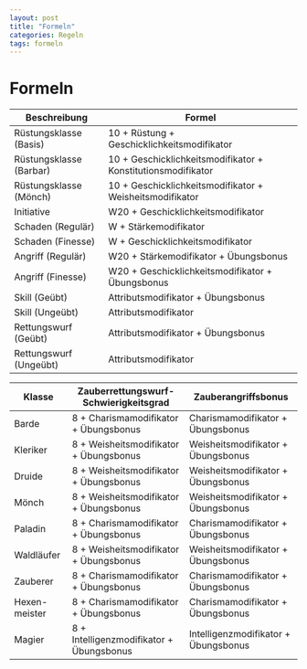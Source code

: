 ```yaml
---
layout: post
title: "Formeln"
categories: Regeln 
tags: formeln
---
```


# Formeln

| Beschreibung            | Formel                                                       |
| ----------------------- | ------------------------------------------------------------ |
| Rüstungsklasse (Basis)  | 10 + Rüstung + Geschicklichkeitsmodifikator                  |
| Rüstungsklasse (Barbar) | 10 + Geschicklichkeitsmodifikator + Konstitutionsmodifikator |
| Rüstungsklasse (Mönch)  | 10 + Geschicklichkeitsmodifikator + Weisheitsmodifikator     |
| Initiative              | W20 + Geschicklichkeitsmodifikator                           |
| Schaden (Regulär)       | W + Stärkemodifikator                                        |
| Schaden (Finesse)       | W + Geschicklichkeitsmodifikator                             |
| Angriff (Regulär)       | W20 + Stärkemodifikator + Übungsbonus                        |
| Angriff (Finesse)       | W20 + Geschicklichkeitsmodifikator + Übungsbonus             |
| Skill (Geübt)           | Attributsmodifikator + Übungsbonus                           |
| Skill (Ungeübt)         | Attributsmodifikator                                         |
| Rettungswurf (Geübt)    | Attributsmodifikator + Übungsbonus                           |
| Rettungswurf (Ungeübt)  | Attributsmodifikator                                         |



| Klasse        | Zauberrettungswurf-Schwierigkeitsgrad    | Zauberangriffsbonus                  |
| ------------- | ---------------------------------------- | ------------------------------------ |
| Barde         | 8 + Charismamodifikator + Übungsbonus    | Charismamodifikator + Übungsbonus    |
| Kleriker      | 8 + Weisheitsmodifikator + Übungsbonus   | Weisheitsmodifikator + Übungsbonus   |
| Druide        | 8 + Weisheitsmodifikator + Übungsbonus   | Weisheitsmodifikator + Übungsbonus   |
| Mönch         | 8 + Weisheitsmodifikator + Übungsbonus   | Weisheitsmodifikator + Übungsbonus   |
| Paladin       | 8 + Charismamodifikator + Übungsbonus    | Charismamodifikator + Übungsbonus    |
| Waldläufer    | 8 + Weisheitsmodifikator + Übungsbonus   | Weisheitsmodifikator + Übungsbonus   |
| Zauberer      | 8 + Charismamodifikator + Übungsbonus    | Charismamodifikator + Übungsbonus    |
| Hexen-meister | 8 + Charismamodifikator + Übungsbonus    | Charismamodifikator + Übungsbonus    |
| Magier        | 8 + Intelligenzmodifikator + Übungsbonus | Intelligenzmodifikator + Übungsbonus |
